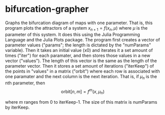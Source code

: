 # bifurcation-grapher
Graphs the bifurcation diagram of maps with one parameter. That is, this program plots the attractors of a system $x_{n+1}=f(x_{n}, \mu)$ where $\mu$ is the parameter of this system.
It does this using the Julia Programming Language and the Julia Plots package. The program first creates a vector of parameter values ("params"; the length is dictated by the "numParams" variable). Then it takes an initial value (x0) and iterates it a set amount of times ("iter") for each paramater, and then stores those values in a new vector ("values"). The length of this vector is the same as the length of the parameter vector. Then it stores a set amount of iterations ("iterKeep") of the points in "values" in a matrix ("orbit") where each row is associated with one paramater and the next column is the next iteration. That is, if $\mu_{n}$ is the nth parameter, then $$\text{orbit}[n,m]=f^{m}(x,\mu_{n})$$

where $m$ ranges from 0 to iterKeep-1. The size of this matrix is numParams by iterKeep.
